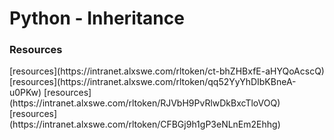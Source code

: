 <h1> Python - Inheritance</h1>
<h3>Resources</h3>
[resources](https://intranet.alxswe.com/rltoken/ct-bhZHBxfE-aHYQoAcscQ)
[resources](https://intranet.alxswe.com/rltoken/qq52YyYhDIbKBneA-u0PKw)
[resources](https://intranet.alxswe.com/rltoken/RJVbH9PvRlwDkBxcTloVOQ)
[resources](https://intranet.alxswe.com/rltoken/CFBGj9h1gP3eNLnEm2Ehhg)
